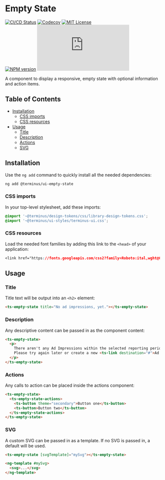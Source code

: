 <h1>Empty State</h1>

[![CI/CD Status][github-action-badge]][github-action-link] [![Codecov][codecov-badge]][codecov-project] [![MIT License][license-image]][license-url]  
[![NPM version][npm-version-image]][npm-package] [![Library size][file-size-badge]][raw-distribution-js]

A component to display a responsive, empty state with optional information and action items.

<!-- START doctoc generated TOC please keep comment here to allow auto update -->
<!-- DON'T EDIT THIS SECTION, INSTEAD RE-RUN doctoc TO UPDATE -->
## Table of Contents

- [Installation](#installation)
  - [CSS imports](#css-imports)
  - [CSS resources](#css-resources)
- [Usage](#usage)
  - [Title](#title)
  - [Description](#description)
  - [Actions](#actions)
  - [SVG](#svg)

<!-- END doctoc generated TOC please keep comment here to allow auto update -->

## Installation

Use the `ng add` command to quickly install all the needed dependencies:

```bash
ng add @terminus/ui-empty-state
```

### CSS imports

In your top-level stylesheet, add these imports:

```css
@import '~@terminus/design-tokens/css/library-design-tokens.css';
@import '~@terminus/ui-styles/terminus-ui.css';
```  

### CSS resources

Load the needed font families by adding this link to the `<head>` of your application:

```css
<link href="https://fonts.googleapis.com/css2?family=Roboto:ital,wght@0,400;0,500;0,700;1,400&display=swap" rel="stylesheet">
```

## Usage

### Title

Title text will be output into an `<h2>` element:

```html
<ts-empty-state title="No ad impressions, yet."></ts-empty-state>
```

### Description

Any descriptive content can be passed in as the component content:

```html
<ts-empty-state>
  <p>
    There aren't any Ad Impressions within the selected reporting period and filters yet.
    Please try again later or create a new <ts-link destination="#">Ad Tactic</ts-link>.
  </p>
</ts-empty-state>
```

### Actions

Any calls to action can be placed inside the actions component:

```html
<ts-empty-state>
  <ts-empty-state-actions>
    <ts-button theme="secondary">Button one</ts-button>
    <ts-button>Button two</ts-button>
  </ts-empty-state-actions>
</ts-empty-state>
```

### SVG

A custom SVG can be passed in as a template. If no SVG is passed in, a default will be used.

```html
<ts-empty-state [svgTemplate]="mySvg"></ts-empty-state>

<ng-template #mySvg>
  <svg>...</svg>
</ng-template>
```

<!-- Links -->
[license-url]:         https://github.com/GetTerminus/terminus-oss/blob/release/LICENSE
[license-image]:       http://img.shields.io/badge/license-MIT-blue.svg
[codecov-project]:     https://codecov.io/gh/GetTerminus/terminus-oss
[codecov-badge]:       https://codecov.io/gh/GetTerminus/terminus-oss/branch/release/graph/badge.svg
[npm-version-image]:   http://img.shields.io/npm/v/@terminus/ui-empty-state.svg
[npm-package]:         https://www.npmjs.com/package/@terminus/ui-empty-state
[github-action-badge]: https://github.com/GetTerminus/terminus-oss/workflows/Release%20CI/badge.svg
[github-action-link]:  https://github.com/GetTerminus/terminus-oss/actions?query=workflow%3A%22CI+Release%22
[file-size-badge]:     http://img.badgesize.io/https://unpkg.com/@terminus/ui-button/bundles/terminus-ui-empty-state.umd.min.js?compression=gzip
[raw-distribution-js]: https://unpkg.com/@terminus/ui-button/bundles/terminus-ui-empty-state.umd.js
